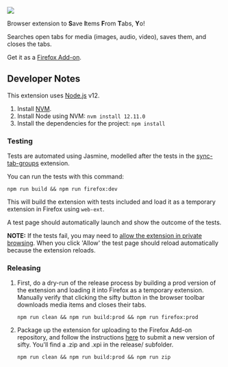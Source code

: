 <p align="left"><img src=https://raw.githubusercontent.com/keeler/sifty/master/extension/icons/sifty.png></p>

Browser extension to **S**ave **I**tems **F**rom **T**abs, **Y**o!

Searches open tabs for media (images, audio, video), saves them, and closes the tabs.

Get it as a [Firefox Add-on](https://addons.mozilla.org/en-US/firefox/addon/sifty/).

## Developer Notes

This extension uses [Node.js](https://nodejs.org/en/) v12.

1. Install [NVM](https://github.com/nvm-sh/nvm). 
2. Install Node using NVM: `nvm install 12.11.0`
3. Install the dependencies for the project: `npm install`

### Testing

Tests are automated using Jasmine, modelled after the tests in the [sync-tab-groups](https://github.com/Morikko/sync-tab-groups) extension.

You can run the tests with this command:
```
npm run build && npm run firefox:dev
```

This will build the extension with tests included and load it as a temporary extension in Firefox using `web-ext`.

A test page should automatically launch and show the outcome of the tests.

**NOTE:** If the tests fail, you may need to [allow the extension in private browsing](https://support.mozilla.org/en-US/kb/extensions-private-browsing). When you click 'Allow' the test page should reload automatically because the extension reloads.

### Releasing

1. First, do a dry-run of the release process by building a prod version of the extension and loading it into Firefox as a temporary extension. Manually verify that clicking the sifty button in the browser toolbar downloads media items and closes their tabs.
    ```
    npm run clean && npm run build:prod && npm run firefox:prod
    ```
2. Package up the extension for uploading to the Firefox Add-on repository, and follow the instructions [here](https://extensionworkshop.com/documentation/publish/submitting-an-add-on/) to submit a new version of sifty. You'll find a .zip and .xpi in the release/ subfolder.
    ```
    npm run clean && npm run build:prod && npm run zip
    ```
